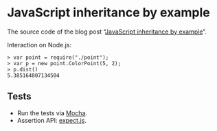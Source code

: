 JavaScript inheritance by example
=================================

The source code of the blog post “[JavaScript inheritance by example](http://www.2ality.com/2012/01/js-inheritance-by-example.html)”.

Interaction on Node.js:

    > var point = require("./point");
    > var p = new point.ColorPoint(5, 2);
    > p.dist()
    5.385164807134504

Tests
-----

- Run the tests via [Mocha](https://mochajs.org/).
- Assertion API: [expect.js](https://github.com/LearnBoost/expect.js).
